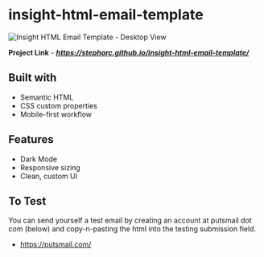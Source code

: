 # insight-html-email-template

![Insight HTML Email Template - Desktop View](https://github.com/stephorc/modern-html-email-template/blob/main/insight-html-email-template.png)

**Project Link** - ***https://stephorc.github.io/insight-html-email-template/***

## Built with

- Semantic HTML
- CSS custom properties
- Mobile-first workflow

## Features

- Dark Mode
- Responsive sizing
- Clean, custom UI

## To Test

You can send yourself a test email by creating an account at putsmail dot com (below) and copy-n-pasting the html into the testing submission field.

- https://putsmail.com/
